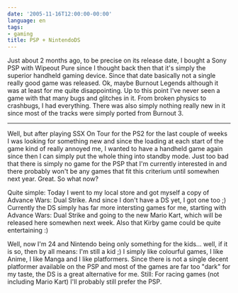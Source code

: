```yaml
---
date: '2005-11-16T12:00:00-00:00'
language: en
tags:
- gaming
title: PSP + NintendoDS
---
```



Just about 2 months ago, to be precise on its release date, I bought a Sony PSP with Wipeout Pure since I thought back then that it's simply the superior handheld gaming device. Since that date basically not a single really good game was released. Ok, maybe Burnout Legends although it was at least for me quite disappointing. Up to this point I've never seen a game with that many bugs and glitches in it. From broken physics to crashbugs, I had everything. There was also simply nothing really new in it since most of the tracks were simply ported from Burnout 3.

-------------------------------



Well, but after playing SSX On Tour for the PS2 for the last couple of weeks I was looking for something new and since the loading at each start of the game kind of really annoyed me, I wanted to have a handheld game again since then I can simply put the whole thing into standby mode. Just too bad that there is simply no game for the PSP that I'm currently interested in and there probably won't be any games that fit this criterium until somewhen next year. Great. So what now?



Quite simple: Today I went to my local store and got myself a copy of Advance Wars: Dual Strike. And since I don't have a DS yet, I got one too ;) Currently the DS simply has far more intersting games for me, starting with Advance Wars: Dual Strike and going to the new Mario Kart, which will be released here somewhen next week. Also that Kirby game could be quite entertaining :)



Well, now I'm 24 and Nintendo being only something for the kids... well, if it is so, then by all means: I'm still a kid ;) I simply like colourful games, I like Anime, I like Manga and I like platformers. Since there is not a single decent platformer available on the PSP and most of the games are far too "dark" for my taste, the DS is a great alternative for me. Still: For racing games (not including Mario Kart) I'll probably still prefer the PSP.